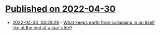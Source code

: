 # [Published on 2022-04-30](index.md)

* [2022-04-30, 08:29:28](https://news.ycombinator.com/item?id=31214347) - [What keeps earth from collapsing in on itself like at the end of a star's life?](http://scienceline.ucsb.edu/getkey.php?key=2451)

